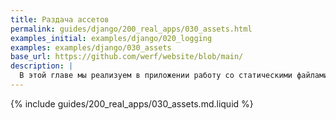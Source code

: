 ```yaml
---
title: Раздача ассетов
permalink: guides/django/200_real_apps/030_assets.html
examples_initial: examples/django/020_logging
examples: examples/django/030_assets
base_url: https://github.com/werf/website/blob/main/
description: |
  В этой главе мы реализуем в приложении работу со статическими файлами и покажем, как правильно отдавать их клиенту.
---
```


{% include guides/200_real_apps/030_assets.md.liquid %}
